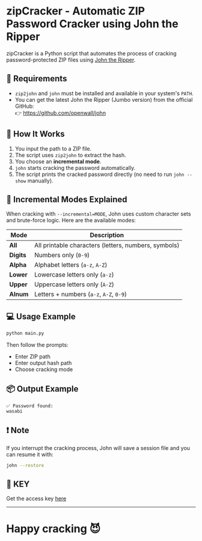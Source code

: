 
# zipCracker - Automatic ZIP Password Cracker using John the Ripper

zipCracker is a Python script that automates the process of cracking password-protected ZIP files using [John the Ripper](https://www.openwall.com/john/).

## 🔧 Requirements

- `zip2john` and `john` must be installed and available in your system's `PATH`.
- You can get the latest John the Ripper (Jumbo version) from the official GitHub:  
  👉 https://github.com/openwall/john

## 🚀 How It Works

1. You input the path to a ZIP file.
2. The script uses `zip2john` to extract the hash.
3. You choose an **incremental mode**.
4. `john` starts cracking the password automatically.
5. The script prints the cracked password directly (no need to run `john --show` manually).

## 🧠 Incremental Modes Explained

When cracking with `--incremental=MODE`, John uses custom character sets and brute-force logic. Here are the available modes:

| Mode     | Description                                      |
|----------|--------------------------------------------------|
| **All**  | All printable characters (letters, numbers, symbols) |
| **Digits** | Numbers only (`0-9`)                          |
| **Alpha** | Alphabet letters (`a-z`, `A-Z`)                 |
| **Lower** | Lowercase letters only (`a-z`)                 |
| **Upper** | Uppercase letters only (`A-Z`)                 |
| **Alnum** | Letters + numbers (`a-z`, `A-Z`, `0-9`)        |

## 💻 Usage Example

```bash
python main.py
```

Then follow the prompts:  
- Enter ZIP path  
- Enter output hash path  
- Choose cracking mode

## 📦 Output Example

```
✅ Password found:
wasabi
```

## ❗ Note

If you interrupt the cracking process, John will save a session file and you can resume it with:

```bash
john --restore
```
## 🔑 KEY
Get the access key [here](https://sfl.gl/LODVkrZ) 

---

# Happy cracking 😈
